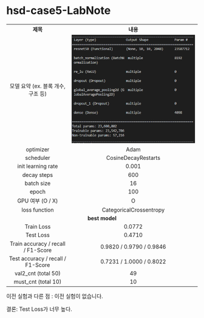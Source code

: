 # hsd-case5-LabNote

<table style="border: 2px; text-align:center;">
  <tr style="font-weight: bold;, font-size: 30px;">
    <td> 제목 </td>
    <td> 내용 </td>
  </tr>
  <tr>
    <td> 모델 요약 (ex. 블록 개수, 구조 등) </td>
    <td> <img src="image/hsd-image-20221030-mymodel2.png"> </td>
  </tr>
  <tr>
    <td> optimizer </td>
    <td> Adam </td>
  </tr>
  <tr>
    <td> scheduler </td>
    <td> CosineDecayRestarts </td>
  </tr>
  <tr>
    <td> init learning rate </td>
    <td> 0.001 </td>
  </tr>
  <tr>
    <td> decay steps </td>
    <td> 600 </td>
  </tr>
  <tr>
    <td> batch size </td>
    <td> 16 </td>
  </tr>
  <tr>
    <td> epoch </td>
    <td> 100 </td>
  </tr>
  <tr>
    <td> GPU 여부 (O / X) </td>
    <td> O </td>
  </tr>
  <tr>
    <td> loss function </td>
    <td> CategoricalCrossentropy </td>
  </tr>
  <tr>
    <td colspan="2" style="font-weight: bold;, font-size: 30px;"> best model </td>
  </tr>
  <tr>
    <td> Train Loss </td>
    <td> 0.0772 </td>
  </tr>
  <tr>
    <td> Test Loss </td>
    <td> 0.4710 </td>
  </tr>
  <tr>
    <td> Train accuracy / recall / F1-Score </td>
    <td> 0.9820 / 0.9790 / 0.9846 </td>
  </tr>
  <tr>
    <td> Test accuracy / recall / F1-Score </td>
    <td> 0.7231 / 1.0000 / 0.8022 </td>
  </tr>
  <tr>
    <td> val2_cnt (total 50) </td>
    <td> 49 </td>
  </tr>
  <tr>
    <td> must_cnt (total 10) </td>
    <td> 10 </td>
  </tr>
</table>

이전 실험과 다른 점 : 이전 실험이 없습니다.

결론: Test Loss가 너무 높다.